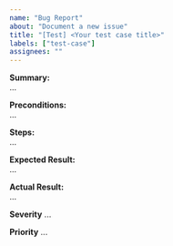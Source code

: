 ```yaml
---
name: "Bug Report"
about: "Document a new issue"
title: "[Test] <Your test case title>"
labels: ["test-case"]
assignees: ""
---
```


**Summary:**  
...

**Preconditions:**  
...

**Steps:**  
...

**Expected Result:**  
...

**Actual Result:**  
...

**Severity**
...

**Priority**
...
